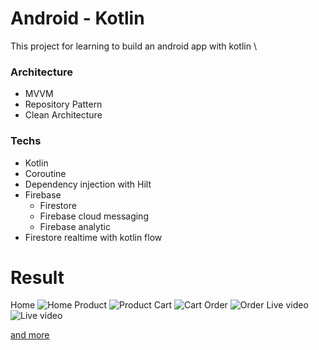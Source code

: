 # Android - Kotlin

This project for learning to build an android app with kotlin \
### Architecture
- MVVM
- Repository Pattern
- Clean Architecture
### Techs
- Kotlin
- Coroutine
- Dependency injection with Hilt
- Firebase
	- Firestore
	- Firebase cloud messaging
	- Firebase analytic
- Firestore realtime with kotlin flow

# Result
Home
![Home](screenshots/home_us.png)
Product
![Product](screenshots/product_us.png)
Cart
![Cart](screenshots/cart.jpg)
Order
![Order](screenshots/purchase.png)
Live video
![Live video](screenshots/livevideo.jpg)

[and more](/screenshots)